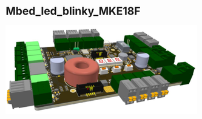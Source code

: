 # Mbed_led_blinky_MKE18F
![PCB](https://github.com/Indemsys/Mbed_led_blinky_MKE18F/blob/master/image.png)
